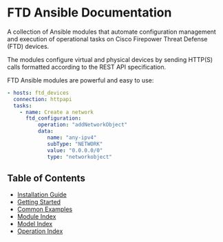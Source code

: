 # FTD Ansible Documentation

A collection of Ansible modules that automate configuration management and execution of operational tasks on
Cisco Firepower Threat Defense (FTD) devices.

The modules configure virtual and physical devices by sending HTTP(S) calls formatted according to the REST API
specification.

FTD Ansible modules are powerful and easy to use:

```yaml
- hosts: ftd_devices
  connection: httpapi
  tasks:
    - name: Create a network
      ftd_configuration:
          operation: "addNetworkObject"
          data:
             name: "any-ipv4"
             subType: "NETWORK"
             value: "0.0.0.0/0"
             type: "networkobject"
 ```

## Table of Contents

* [Installation Guide](installation_guide.md)
* [Getting Started](getting_started.md)
* [Common Examples](common_examples.md)
* [Module Index](modules/index.md)
* [Model Index](models/index.md)
* [Operation Index](operations/index.md)
